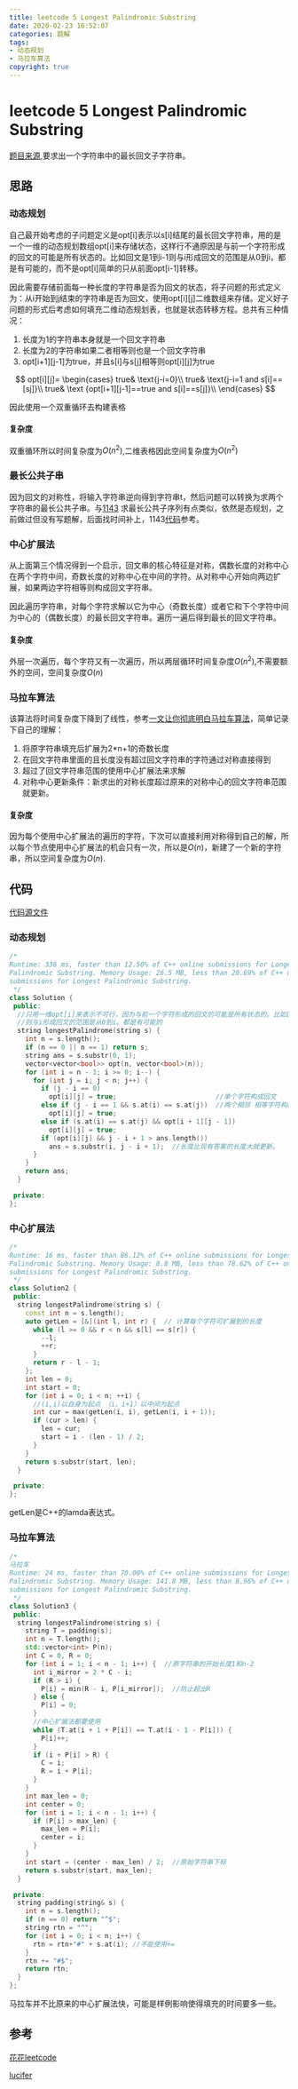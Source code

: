 ```yaml
---
title: leetcode 5 Longest Palindromic Substring
date: 2020-02-23 16:52:07
categories: 题解
tags:
- 动态规划
- 马拉车算法
copyright: true
---
```


# leetcode 5 Longest Palindromic Substring

[题目来源](<https://leetcode.com/problems/longest-palindromic-substring/> ),要求出一个字符串中的最长回文子字符串。

## 思路

### 动态规划

自己最开始考虑的子问题定义是opt[i]表示以s[i]结尾的最长回文字符串，用的是一个一维的动态规划数组opt[i]来存储状态，这样行不通原因是与前一个字符形成的回文的可能是所有状态的。比如回文是1到i-1则与i形成回文的范围是从0到i，都是有可能的，而不是opt[i]简单的只从前面opt[i-1]转移。

因此需要存储前面每一种长度的字符串是否为回文的状态，将子问题的形式定义为：从i开始到j结束的字符串是否为回文，使用opt\[i][j]二维数组来存储。定义好子问题的形式后考虑如何填充二维动态规划表，也就是状态转移方程。总共有三种情况：

1. 长度为1的字符串本身就是一个回文字符串
2. 长度为2的字符串如果二者相等则也是一个回文字符串
3. opt\[i+1][j-1]为true，并且s[i]与s[j]相等则opt\[i][j]为true

$$
opt[i][j]=
\begin{cases}
true& \text{j-i=0}\\
true& \text{j-i=1 and s[i]==[sj]}\\
true& \text {opt[i+1][j-1]==true and s[i]==s[j]}\\
\end{cases}
$$

因此使用一个双重循环去构建表格

#### 复杂度

双重循环所以时间复杂度为$O(n^2)$,二维表格因此空间复杂度为$O(n^2)$

### 最长公共子串

因为回文的对称性，将输入字符串逆向得到字符串t，然后问题可以转换为求两个字符串的最长公共子串。与[1143](<https://leetcode.com/problems/longest-common-subsequence/> ) 求最长公共子序列有点类似，依然是态规划，之前做过但没有写题解，后面找时间补上，1143[代码](<https://github.com/BraveY/Coding/blob/master/leetcode/longest-common-subsequence.cc> )参考。

### 中心扩展法

从上面第三个情况得到一个启示，回文串的核心特征是对称，偶数长度的对称中心在两个字符中间，奇数长度的对称中心在中间的字符。从对称中心开始向两边扩展，如果两边字符相等则构成回文字符串。

因此遍历字符串，对每个字符求解以它为中心（奇数长度）或者它和下个字符中间为中心的（偶数长度）的最长回文字符串。遍历一遍后得到最长的回文字符串。

#### 复杂度

外层一次遍历，每个字符又有一次遍历，所以两层循环时间复杂度$O(n^2)$,不需要额外的空间，空间复杂度$O(n)$

### 马拉车算法

该算法将时间复杂度下降到了线性，参考[一文让你彻底明白马拉车算法]( https://zhuanlan.zhihu.com/p/70532099 )，简单记录下自己的理解：

1. 将原字符串填充后扩展为2*n+1的奇数长度
2. 在回文字符串里面的且长度没有超过回文字符串的字符通过对称直接得到
3. 超过了回文字符串范围的使用中心扩展法来求解
4. 对称中心更新条件：新求出的对称长度超过原来的对称中心的回文字符串范围就更新。

#### 复杂度

因为每个使用中心扩展法的遍历的字符，下次可以直接利用对称得到自己的解，所以每个节点使用中心扩展法的机会只有一次，所以是$O(n)$，新建了一个新的字符串，所以空间复杂度为$O(n)$.

## 代码

[代码源文件](https://github.com/BraveY/Coding/blob/master/leetcode/5longest-palindromic-substring.cc)

### 动态规划

```cc
/*
Runtime: 336 ms, faster than 12.50% of C++ online submissions for Longest
Palindromic Substring. Memory Usage: 26.5 MB, less than 20.69% of C++ online
submissions for Longest Palindromic Substring.
 */
class Solution {
 public:
  //只用一维opt[i]来表示不可行，因为与前一个字符形成的回文的可能是所有状态的。比如回文是1到i-1
  //则与i形成回文的范围是从0到i。都是有可能的
  string longestPalindrome(string s) {
    int n = s.length();
    if (n == 0 || n == 1) return s;
    string ans = s.substr(0, 1);
    vector<vector<bool>> opt(n, vector<bool>(n));
    for (int i = n - 1; i >= 0; i--) {
      for (int j = i; j < n; j++) {
        if (j - i == 0)
          opt[i][j] = true;                         //单个字符构成回文
        else if (j - i == 1 && s.at(i) == s.at(j))  //两个相邻 相等字符构成回文
          opt[i][j] = true;
        else if (s.at(i) == s.at(j) && opt[i + 1][j - 1])
          opt[i][j] = true;
        if (opt[i][j] && j - i + 1 > ans.length())
          ans = s.substr(i, j - i + 1);  //长度比现有答案的长度大就更新。
      }
    }
    return ans;
  }

 private:
};
```

### 中心扩展法

```cc
/*
Runtime: 16 ms, faster than 86.12% of C++ online submissions for Longest
Palindromic Substring. Memory Usage: 8.8 MB, less than 78.62% of C++ online
submissions for Longest Palindromic Substring.
 */
class Solution2 {
 public:
  string longestPalindrome(string s) {
    const int n = s.length();
    auto getLen = [&](int l, int r) {  // 计算每个字符可扩展到的长度
      while (l >= 0 && r < n && s[l] == s[r]) {
        --l;
        ++r;
      }
      return r - l - 1;
    };
    int len = 0;
    int start = 0;
    for (int i = 0; i < n; ++i) {
      //(i,i)以自身为起点 （i，i+1）以中间为起点
      int cur = max(getLen(i, i), getLen(i, i + 1));
      if (cur > len) {
        len = cur;
        start = i - (len - 1) / 2;
      }
    }
    return s.substr(start, len);
  }

 private:
};
```

getLen是C++的lamda表达式。

### 马拉车算法

```cc
/*
马拉车
Runtime: 24 ms, faster than 70.00% of C++ online submissions for Longest
Palindromic Substring. Memory Usage: 141.8 MB, less than 8.96% of C++ online
submissions for Longest Palindromic Substring.
 */
class Solution3 {
 public:
  string longestPalindrome(string s) {
    string T = padding(s);
    int n = T.length();
    std::vector<int> P(n);
    int C = 0, R = 0;
    for (int i = 1; i < n - 1; i++) {  //原字符串的开始长度1和n-2
      int i_mirror = 2 * C - i;
      if (R > i) {
        P[i] = min(R - i, P[i_mirror]);  //防止超出R
      } else {
        P[i] = 0;
      }
      //中心扩展法都要使用
      while (T.at(i + 1 + P[i]) == T.at(i - 1 - P[i])) {
        P[i]++;
      }
      if (i + P[i] > R) {
        C = i;
        R = i + P[i];
      }
    }
    int max_len = 0;
    int center = 0;
    for (int i = 1; i < n - 1; i++) {
      if (P[i] > max_len) {
        max_len = P[i];
        center = i;
      }
    }
    int start = (center - max_len) / 2;  //原始字符串下标
    return s.substr(start, max_len);
  }

 private:
  string padding(string& s) {
    int n = s.length();
    if (n == 0) return "^$";
    string rtn = "^";
    for (int i = 0; i < n; i++) {
      rtn = rtn+"#" + s.at(i); //不能使用+= 
    }
    rtn += "#$";
    return rtn;
  }
};
```

马拉车并不比原来的中心扩展法快，可能是样例影响使得填充的时间要多一些。

## 参考

[花花leetcode](<https://zxi.mytechroad.com/blog/dynamic-programming/leetcode-5-longest-palindromic-substring/> )

[lucifer](<https://github.com/azl397985856/leetcode/blob/master/problems/5.longest-palindromic-substring.md>  )